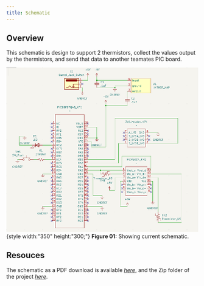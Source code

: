 ```yaml
---
title: Schematic
---
```


## Overview

This schematic is design to support 2 thermistors, collect the values output by the thermistors, and send that data to another teamates PIC board.

![schematic](Schematic_pic.png){style width:"350" height:"300;"}
**Figure 01:** Showing current schematic.

## Resouces

The schematic as a PDF download is available [*here*](Project_Schematic_Design.pdf), and the Zip folder of the project [*here*](Project_Schematic_Design.zip).
